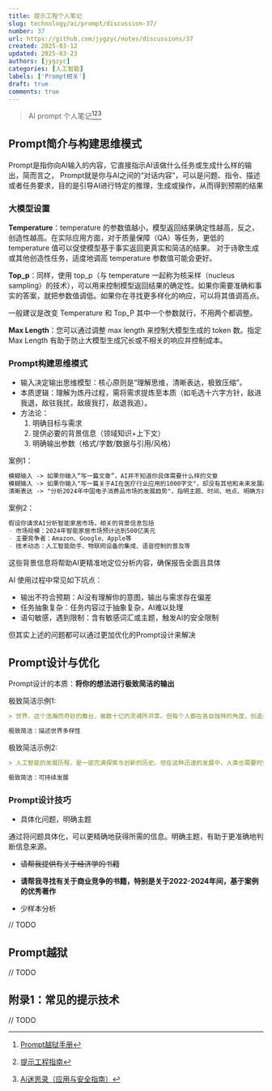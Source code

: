 ```yaml
---
title: 提示工程个人笔记
slug: technology/ai/prompt/discussion-37/
number: 37
url: https://github.com/jygzyc/notes/discussions/37
created: 2025-03-12
updated: 2025-03-23
authors: [jygzyc]
categories: [人工智能]
labels: ['Prompt相关']
draft: true
comments: true
---
```


<!-- name: llm_prompt -->

> AI prompt 个人笔记[^1][^2][^3]

## Prompt简介与构建思维模式

Prompt是指你向AI输入的内容，它直接指示AI该做什么任务或生成什么样的输出，简而言之， Prompt就是你与AI之间的“对话内容”，可以是问题、指令、描述或者任务要求，目的是引导AI进行特定的推理，生成或操作，从而得到预期的结果

### 大模型设置

**Temperature**：temperature 的参数值越小，模型返回结果确定性越高，反之，创造性越高。在实际应用方面，对于质量保障（QA）等任务，更低的 temperature 值可以促使模型基于事实返回更真实和简洁的结果。 对于诗歌生成或其他创造性任务，适度地调高 temperature 参数值可能会更好。

**Top_p**：同样，使用 top_p（与 temperature 一起称为核采样（nucleus sampling）的技术），可以用来控制模型返回结果的确定性。如果你需要准确和事实的答案，就把参数值调低。如果你在寻找更多样化的响应，可以将其值调高点。

一般建议是改变 Temperature 和 Top_P 其中一个参数就行，不用两个都调整。

**Max Length**：您可以通过调整 max length 来控制大模型生成的 token 数。指定 Max Length 有助于防止大模型生成冗长或不相关的响应并控制成本。

### Prompt构建思维模式

- 输入决定输出思维模型：核心原则是“理解思维，清晰表达，极致压缩”。
- 本质逻辑：理解为炼丹过程，需将需求提炼至本质（如毛选十六字方针，敌进我退，敌驻我扰，敌疲我打，敌退我追）。
- 方法论：
    1. 明确目标与需求
    2. 提供必要的背景信息（领域知识+上下文）
    3. 明确输出参数（格式/字数/数据与引用/风格）

案例1：

```md
模糊输入 -> 如果你输入“写一篇文章”，AI并不知道你具体需要什么样的文章  
模糊输入 -> 如果你输入"写一篇关于AI在医疗行业应用的1000字文"，却没有其他和未来发展趋势、AI的具体应用领域等信息，AI将难以满足你的要求
清晰表达 -> "分析2024年中国电子消费品市场的发展趋势"，指明主题、时间、地点、明确方向，让 AI 容易理解你的真实意图
```

案例2：

```md
假设你请求AI分析智能家居市场，相关的背景信息包括  
- 市场规模：2024年智能家居市场预计达到500亿美元  
- 主要竞争者：Amazon、Google、Apple等  
- 技术动态：人工智能助手、物联网设备的集成、语音控制的普及等  
```

这些背景信息将帮助AI更精准地定位分析内容，确保报告全面且具体

AI 使用过程中常见如下坑点：

- 输出不符合预期：AI没有理解你的意图，输出与需求存在偏差
- 任务抽象复杂：任务内容过于抽象复杂，AI难以处理
- 语句敏感，遇到限制：含有敏感词汇或主题，触发AI的安全限制

但其实上述的问题都可以通过更加优化的Prompt设计来解决

## Prompt设计与优化

Prompt设计的本质：**将你的想法进行极致简洁的输出**

极致简洁示例1:

```md
> 世界，这个浩瀚而奇妙的舞台，被数十亿的灵魂所共享。但每个人都在各自独特的角度，创造着不同的生活画面。从富足的城市到贫瘠的角落，从繁华的都市到宁静的乡村，这些生活的碎片汇聚在一起，形成了我们复杂多元的世界。在我看来，理解和尊重这种多样性，是我们作为人类共同体的责任，也是通往和平与和谐的关键...（全文略）

极致简洁：描述世界多样性
```

极致简洁示例2:

```md
> 人工智能的发展历程，是一部充满探索与创新的历史。但在这种迅速的发展中，人类也需要时刻保持谨慎。在这个时代中，人类文明的进步和AI的发展紧密相连，这一现象使得人类的进化轨迹发生了前所未有的改变。从而引发了人类的担忧和对技术伦理的思考...（全文略）

极致简洁：可持续发展
```

### Prompt设计技巧

- 具体化问题，明确主题

通过将问题具体化，可以更精确地获得所需的信息。明确主题，有助于更准确地判断信息来源。

- ~~请帮我提供有关于经济学的书籍~~
- **请帮我寻找有关于商业竞争的书籍，特别是关于2022-2024年间，基于案例的优秀著作**

- 少样本分析

// TODO

## Prompt越狱

// TODO

## 附录1：常见的提示技术

// TODO

[^1]: [Prompt越狱手册](https://github.com/Acmesec/PromptJailbreakManual)
[^2]: [提示工程指南](https://www.promptingguide.ai/)
[^3]: [Ai迷思录（应用与安全指南）](https://github.com/Acmesec/theAIMythbook)
